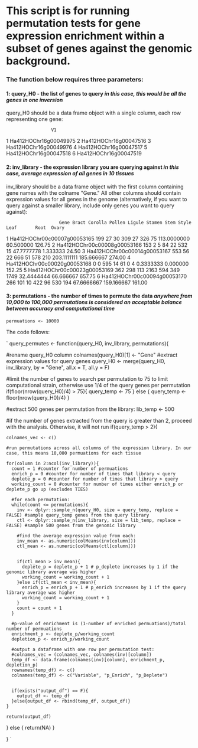 # This script is for running permutation tests for gene expression enrichment within a subset of genes against the genomic background.


### The function below requires three parameters:
#### 1: query_H0 - the list of genes to query *in this case, this would be all the genes in one inversion*

query_H0 should be a data frame object with a single column, each row representing one gene:

                     V1
1 Ha412HOChr16g00049975
2 Ha412HOChr16g00047516
3 Ha412HOChr16g00049976
4 Ha412HOChr16g00047517
5 Ha412HOChr16g00047518
6 Ha412HOChr16g00047519


#### 2: inv_library - the expression library you are querying against *in this case, average expression of all genes in 10 tissues*

inv_library should be a data frame object with the first column containing gene names with the colname "Gene." All other columns should contain expression values for all genes in the genome (alternatively, if you want to query against a smaller library, include only genes you want to query against):

                        Gene Bract Corolla Pollen Ligule Stamen Stem Style        Leaf       Root  Ovary
1 Ha412HOChr00c00007g00053165   199      27     30    309     27  326    75 113.0000000  60.500000 126.75
2 Ha412HOChr00c00008g00053166   153       2      5     84     22  532    15  47.7777778   1.333333  24.50
3 Ha412HOChr00c00014g00053167   553      56     22    666     51  578   210 203.1111111 185.666667 274.00
4 Ha412HOChr00c00020g00053168     0       0    595     14     61    0     4   0.3333333   0.000000 152.25
5 Ha412HOChr00c00023g00053169   362     298    113   2163    594  349  1749  32.4444444  66.666667 657.75
6 Ha412HOChr00c00094g00053170   266     101     10    422     96  530   194  67.6666667 159.166667 161.00


#### 3: permutations - the number of times to permute the data *anywhere from 10,000 to 100,000 permutations is considered an acceptable balance between accuracy and computational time* 

`permuations <- 10000`

The code follows:

`
query_permutes <- function(query_H0, inv_library, permutations){
  
  
  #rename query_H0 column
  colnames(query_H0)[1] <- "Gene"
  #extract expression values for query genes
  query_H0 <- merge(query_H0, inv_library, by = "Gene", all.x = T, all.y = F)
  
  #limit the number of genes to search per permutation to 75 to limit computational strain, otherwise use 1/4 of the query genes per permutation
  if(floor(nrow(query_H0)/4) > 75){
    query_temp <- 75
  } else { query_temp <- floor(nrow(query_H0)/4) }
  
  #extract 500 genes per permutation from the library:
  lib_temp <- 500
  
  #if the number of genes extracted from the query is greater than 2, proceed with the analysis. Otherwise, it will not run
  if(query_temp > 2){
    
    colnames_vec <- c()
    
    #run permutations across all columns of the expression library. In our case, this means 10,000 permuations for each tissue
    
    for(column in 2:ncol(inv_library)){
      count = 1 #counter for number of permuations
      enrich_p = 0 #counter for number of times that library < query
      deplete_p = 0 #counter for number of times that library > query
      working_count = 0 #counter for number of times either enrich_p or deplete_p go up (excludes TIES)
      
      #for each permutation:
      while(count <= permutations){
        inv <- dplyr::sample_n(query_H0, size = query_temp, replace = FALSE) #sample query_temp genes from the query library
        ctl <- dplyr::sample_n(inv_library, size = lib_temp, replace = FALSE) #sample 500 genes from the genomic library
        
        #find the average expression value from each:
        inv_mean <- as.numeric(colMeans(inv[column]))
        ctl_mean <- as.numeric(colMeans(ctl[column]))
        
        
        if(ctl_mean > inv_mean){
          deplete_p = deplete_p + 1 # p_deplete increases by 1 if the genomic library average was higher
          working_count = working_count + 1
        }else if(ctl_mean < inv_mean){
          enrich_p = enrich_p + 1 # p_enrich increases by 1 if the query library average was higher
          working_count = working_count + 1
        }
        count = count + 1
      }
      
      #p-value of enrichment is (1-number of enriched permuations)/total number of permuations 
      enrichment_p <- deplete_p/working_count
      depletion_p <- enrich_p/working_count
      
      #output a dataframe with one row per permutation test:
      #colnames_vec = (colnames_vec, colnames(inv)[column])
      temp_df <- data.frame(colnames(inv)[column], enrichment_p, depletion_p)
      rownames(temp_df) <- c()
      colnames(temp_df) <- c("Variable", "p_Enrich", "p_Deplete")
      
      
      if(exists("output_df") == F){
        output_df <- temp_df
      }else{output_df <- rbind(temp_df, output_df)}
    }
    
    return(output_df)
  } else {
    return(NA)
  }
  
}
`












